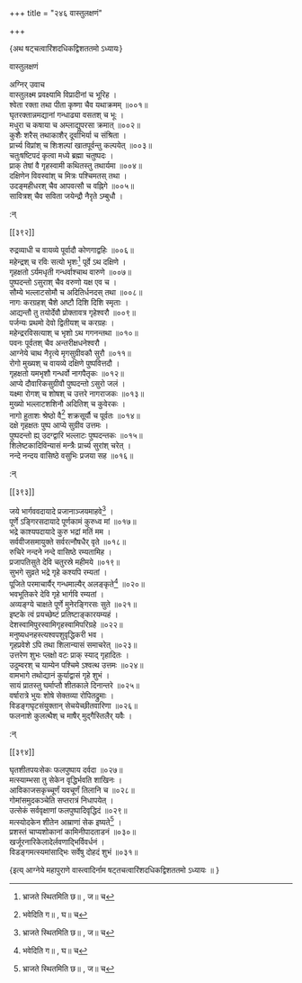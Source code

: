 +++
title = "२४६ वास्तुलक्षणं"

+++

\{अथ षट्चत्वारिंशदधिकद्विशततमो ऽध्यायः\}

वास्तुलक्षणं  
    
अग्निर् उवाच  
वास्तुलक्ष्म प्रवक्ष्यामि विप्रादीनां च भूरिह   ।  
श्वेता रक्ता तथा पीता कृष्णा चैव यथाक्रमम्   ॥००१॥  
घृतरक्तान्नमद्यानां गन्धाढ्या वसतश् च भूः   ।  
मधुरा च कषाया च अम्लाद्युपरसा क्रमात् ॥००२॥  
कुशैः शरैस् तथाकाशैर् दूर्वाभिर्या च संश्रिता   ।  
प्रार्च्य विप्रांश् च शिःशल्पां खातपूर्वन्तु कल्पयेत्   ॥००३॥  
चतुःषष्टिपदं कृत्वा मध्ये ब्रह्मा चतुष्पदः   ।  
प्राक् तेषां वै गृहस्वामी कथितस्तु तथार्यमा   ॥००४॥  
दक्षिणेन विवस्वांश् च मित्रः पश्चिमतस् तथा   ।  
उदङ्महीधरश् चैव आपवत्सौ च वह्निगे ॥००५॥  
सावित्रश् चैव सविता जयेन्द्रौ नैरृते ऽम्बुधौ ।  
    
:न्  
    
[^१]: भ्राजते स्थितमिति छ॥ , ज॥ च  
    
[^२]: भवेदिति ग॥ , घ॥ च  

[[३९२]]
    
रुद्रव्याधी च वायव्ये पूर्वादौ कोणगाद्वहिः ॥००६॥  
महेन्द्रश् च रविः सत्यो भृशः[^१] पूर्वे ऽथ दक्षिणे   ।  
गृहक्षतो ऽर्यमधृती गन्धर्वाश्चाथ वारुणे   ॥००७॥  
पुष्पदन्तो ऽसुराश् चैव वरुणो यक्ष एव च ।  
सौम्ये भल्लाटसोमौ च अदितिर्धनदस् तथा ॥००८॥  
नागः करग्रहश् चैशे अष्टौ दिशि दिशि स्मृताः   ।  
आद्यन्तौ तु तयोर्देवौ प्रोक्तावत्र गृहेश्वरौ ॥००९॥  
पर्जन्यः प्रथमो देवो द्वितीयश् च करग्रहः ।  
महेन्द्ररविसत्याश् च भृशो ऽथ गगनन्तथा ॥०१०॥  
पवनः पूर्वतश् चैव अन्तरीक्षधनेश्वरौ ।  
आग्नेये चाथ नैरृत्ये मृगसुग्रीवकौ सुरौ ॥०११॥  
रोगो मुख्यश् च वायव्ये दक्षिणे पुष्पवित्तदौ ।  
गृहक्षतो यमभृशौ गन्धर्वो नागपैतृकः   ॥०१२॥  
आप्ये दौवारिकसुग्रीवौ पुष्पदन्तो ऽसुरो जलं ।  
यक्ष्मा रोगश् च शोषश् च उत्तरे नागराजकः ॥०१३॥  
मुख्यो भल्लाटशशिनौ अदितिश् च कुवेरकः ।  
नागो हुताशः श्रेष्ठो वै[^२] शक्रसूर्यौ च पूर्वतः   ॥०१४॥  
दक्षे गृहक्षतः पुष्प आप्ये सुग्रीव उत्तमः   ।  
पुष्पदन्तो ह्य् उदग्द्वारि भल्लाटः पुष्पदन्तकः   ॥०१५॥  
शिलेष्टकादिविन्यासं मन्त्रैः प्रार्च्य सुरांश् चरेत्   ।  
नन्दे नन्दय वासिष्ठे वसुभिः प्रजया सह ॥०१६॥  
    
:न्  
    
[^१]: भृगुरिति ज॥  
    
[^२]: नागो हुताशनः श्रेष्ठ इति ख॥ , छ॥ च  

[[३९३]]
    
जये भार्गववदायादे प्रजानाञ्जयमाहवे[^१] ।  
पूर्णे ऽङ्गिरसदायादे पूर्णकामं कुरुध्व मां   ॥०१७॥  
भद्रे काश्यपदायादे कुरु भद्रां मतिं मम ।  
सर्ववीजसमायुक्ते सर्वरत्नौषधैर् वृते ॥०१८॥  
रुचिरे नन्दने नन्दे वासिष्ठे रम्यतामिह ।  
प्रजापतिसुते देवि चतुरस्रे महीमये ॥०१९॥  
सुभगे सुव्रते भद्रे गृहे कश्यपि रम्यतां ।  
पूजिते परमाचार्यैर् गन्धमाल्यैर् अलङ्कृते[^२] ॥०२०॥  
भवभूतिकरे देवि गृहे भार्गवि रम्यतां ।  
अव्यङ्ग्ये चाक्षते पूर्णे मुनेरङ्गिरसः सुते ॥०२१॥  
इष्टके त्वं प्रयच्छेष्टं प्रतिष्टाङ्कारयम्यहं   ।  
देशस्वामिपुरस्वामिगृहस्वामिपरिग्रहे ॥०२२॥  
मनुष्यधनहस्त्यश्वपशुवृद्धिकरी भव ।  
गृहप्रवेशे ऽपि तथा शिलान्यासं समाचरेत् ॥०२३॥  
उत्तरेण शुभः प्लक्षो वटः प्राक् स्याद् गृहादितः   ।  
उदुम्वरश् च याम्येन पश्चिमे ऽश्वत्थ उत्तमः ॥०२४॥  
वामभागे तथोद्यानं कुर्याद्वासं गृहे शुभं   ।  
सायं प्रातस्तु घर्माप्तौ शीतकाले दिनान्तरे ॥०२५॥  
वर्षारात्रे भुयः शोषे सेक्तव्या रोपितद्रुमाः   ।  
विडङ्गघृटसंयुक्तान् सेचयेच्छीतवारिणा ॥०२६॥  
फलनाशे कुलत्थैश् च माषैर् मुद्गैस्तिलैर् यवैः ।  
    
:न्  
    
[^१]: विप्राणां जयमावहेति ख॥  
    
[^२]: गन्धमाल्यैर् अलङ्कृतैर् इति ग॥ , छ॥ च  

[[३९४]]
    
घृतशीतपयःसेकः फलपुष्पाय दर्वदा ॥०२७॥  
मत्स्याम्भसा तु सेकेन वृद्धिर्भवति शाखिनः ।  
आविकाजसकृच्चूर्णं यवचूर्णं तिलानि च ॥०२८॥  
गोमांसमुदकञ्चेति सप्तरात्रं निधापयेत् ।  
उत्सेकं सर्ववृक्षाणां फलपुष्पादिवृद्धिदं   ॥०२९॥  
मत्स्योदकेन शीतेन आम्राणां सेक इष्यते[^१] ।  
प्रशस्तं चाप्यशोकानां कामिनीपादताडनं   ॥०३०॥  
खर्जूरनारिकेलादेर्लवणाद्भिर्विवर्धनं ।  
विडङ्गमत्स्यमांसाद्भिः सर्वेषु दोहदं शुभं   ॥०३१॥  
    
\{इत्य् आग्नेये महापुराणे वास्त्वादिर्नाम षट्तचत्वारिंशदधिकद्विशततमो ऽध्यायः ॥  }
    